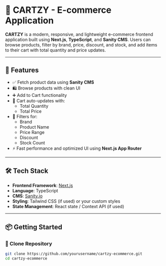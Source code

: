 # 🛒 CARTZY - E-commerce Application

**CARTZY** is a modern, responsive, and lightweight e-commerce frontend application built using **Next.js**, **TypeScript**, and **Sanity CMS**. Users can browse products, filter by brand, price, discount, and stock, and add items to their cart with total quantity and price updates.

---

## 🚀 Features

- ✅ Fetch product data using **Sanity CMS**
- 🛍️ Browse products with clean UI
- ➕ Add to Cart functionality
- 🔢 Cart auto-updates with:
  - Total Quantity
  - Total Price
- 🧾 Filters for:
  - Brand
  - Product Name
  - Price Range
  - Discount
  - Stock Count
- ⚡ Fast performance and optimized UI using **Next.js App Router**

---

## 🛠️ Tech Stack

- **Frontend Framework**: [Next.js](https://nextjs.org/)
- **Language**: TypeScript
- **CMS**: [Sanity.io](https://www.sanity.io/)
- **Styling**: Tailwind CSS (if used) or your custom styles
- **State Management**: React state / Context API (if used)

---

## 📦 Getting Started

### 📁 Clone Repository

```bash
git clone https://github.com/yourusername/cartzy-ecommerce.git
cd cartzy-ecommerce

